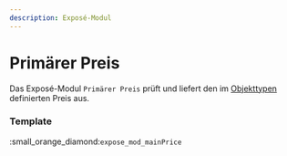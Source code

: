 ```yaml
---
description: Exposé-Modul
---
```


# Primärer Preis

Das Exposé-Modul `Primärer Preis` prüft und liefert den im [Objekttypen](../objekttypen/) definierten Preis aus.

### Template

:small\_orange\_diamond:`expose_mod_mainPrice`

